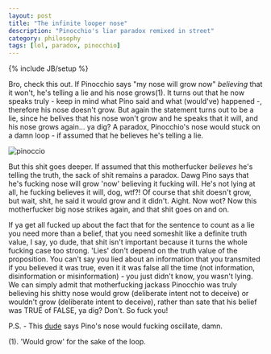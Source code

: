 ```yaml
---
layout: post
title: "The infinite looper nose"
description: "Pinocchio's liar paradox remixed in street"
category: philosophy
tags: [lol, paradox, pinocchio]
---
```

{% include JB/setup %}

Bro, check this out. If Pinocchio says "my nose will grow now" *believing* that it won't, he's telling a lie and his nose grows(1). It turns out that he now speaks truly - keep in mind what Pino said and what (would've) happened -, therefore his nose doesn't grow. But again the statement turns out to be a lie, since he belives that his nose won't grow and he speaks that it will, and his nose grows again… ya dig? A paradox, Pinocchio's nose would stuck on a damn loop - if assumed that he believes he's telling a lie.

![pinoccio](http://dl.dropbox.com/u/5666518/pinocchio.png)

But this shit goes deeper. If assumed that this motherfucker *believes* he's telling the truth, the sack of shit remains a paradox. Dawg Pino says that he's fucking nose will grow 'now' believing it fucking will. He's not lying at all, he fucking believes it will, dog, wtf?! Of course that shit doesn't grow, but wait, shit, he said it would grow and it didn't. Aight. Now wot? Now this motherfucker big nose strikes again, and that shit goes on and on.

If ya get all fucked up about the fact that for the sentence to count as a lie you need more than a belief, that you need someshit like a definite truth value, I say, yo dude, that shit isn't important because it turns the whole fucking case too strong. 'Lies' don't depend on the truth value of the proposition. You can't say you lied about an information that you transmited if you believed it was true, even it it was false all the time (not information, disinformation or misinformation) - you just didn't know, you wasn't lying. We can simply admit that motherfucking jackass Pinocchio was truly believing his shitty nose would grow (deliberate intent not to deceive) or wouldn't grow (deliberate intent to deceive), rather than sate that his belief was TRUE of FALSE, ya dig? Don't. So fuck you!

P.S. - This [dude](http://www.reilaos.com/post/890247696/pinocchio-and-the-energy-crisis) says Pino's nose would fucking oscillate, damn.


(1). 'Would grow' for the sake of the loop.